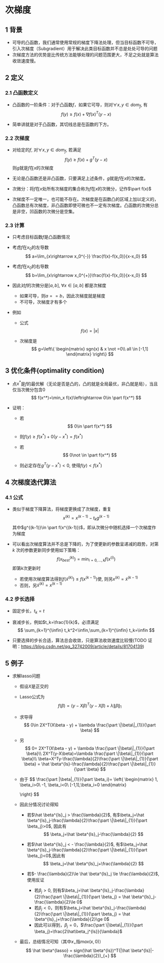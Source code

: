 # 次梯度

## 1 背景

* 可导的凸函数，我们通常使用常规的梯度下降法处理，但当目标函数不可导，引入次梯度（Subgradient）用于解决此类目标函数并不总是处处可导的问题
* 次梯度方法的优势是比传统方法能够处理的问题范围更大，不足之处就是算法收敛速度慢。

## 2 定义

### 2.1 凸函数定义

* 凸函数的一阶条件：对于凸函数$f​$，如果它可导，则对$\forall x, y\in dom_f​$, 有
  $$
  f(y)\ge f(x)+\nabla f(x)^T(y-x)
  $$

* 简单讲就是对于凸函数，其切线总是在函数的下方。

### 2.2 次梯度

* 对给定的$f$, 对$\forall x, y\in dom_f$, 若满足
  $$
  f(y)\ge f(x)+g^T(y-x)
  $$
  则$g$就是$f$在$x​$的次梯度

* 无论是凸函数还是非凸函数，只要满足上述条件，$g$就是$f$在$x$的次梯度。

* 次微分：将$f$在$x$处所有次梯度的集合称为$f$在$x$的次微分，记作$\part f(x)$

* 次梯度不一定唯一，也可能不存在。次梯度是在函数凸的区域上加以定义的，凸函数总有次梯度，非凸函数即使可微也不一定有次梯度。凸函数的次微分总是非空，凹函数的次微分是空集。

### 2.3 计算

* 只考虑目标函数$f$是凸函数情况

* 考虑$f$在$x_0$的左导数
  $$
  a=\lim_{x\rightarrow x_0^{-}} \frac{f(x)-f(x_0)}{x-x_0}
  $$

* 考虑$f$在$x_0$的右导数
  $$
  b=\lim_{x\rightarrow x_0^{+}}\frac{f(x)-f(x_0)}{x-x_0}
  $$

* 因此对$f$的次微分是$[a,b]$, $\forall x \in [a,b]$ 都是次梯度

  * 如果可导，则$a==b$，因此次梯度就是梯度
  * 不可导，次梯度才有多个

* 例如

  * 公式
    $$
    f(x)=|x|
    $$

  * 次梯度是
    $$
    g=\left\{
    \begin{matrix}
    sgn(x) & x \not =0\\
    all \in [-1,1]
    \end{matrix}
    \right\}
    $$
    

## 3 优化条件(optimality condition)

* 点$x^*$是$f$的最优解（无论是否是凸的，凸的就是全局最优，非凸就是局），当且仅当次微分包含0
  $$
  f(x^*)=\min_x f(x)\leftrightarrow 0\in \part f(x^*)
  $$

* 证明：

  * 若
    $$
    0\in \part f(x^*)
    $$

  * 则$f(y)\ge f(x^*)+0(y-x^*)=f(x^*)$

  * 若
    $$
    0\not \in \part f(x^*)
    $$

  * 则必定存在$g^T(y-x^*)<0$, 使得$f(y)< f(x^*)​$

## 4 次梯度迭代算法

### 4.1 公式

* 类似于梯度下降算法，将梯度更换成了次梯度，重复
  $$
  x^{(k)}=x^{(k-1)}-t_kg^{(k-1)}
  $$
  其中$g^{(k-1)}\in \part f(x^{(k-1)})$，即从次微分中随机选择一个次梯度作为梯度

* 可以看出次梯度算法并不总是下降的，为了使更新的参数呈递减的趋势，对第 $k$ 次的参数更新同步使用如下策略：
  $$
  f(x_{best}^{(k)})=\min_{i=0,\dots,k}f(x^{(i)})
  $$
  即第$k$次更新时

  * 若使用次梯度算法得到$f(\tilde x^{(k)}) \le f(x^{(k-1)})$使, 则另$x^{(k)}=\tilde x^{(k-1)}$
  * 否则，另$\tilde x^{(k)}=x^{(k-1)}$

### 4.2 步长选择

* 固定步长，$t_k=t$

* 衰减步长，例如$t_k=\frac{1}{k}$，必须满足
  $$
  \sum_{k=1}^{\infin} t_k^2<\infin,\sum_{k=1}^{\infin} t_k=\infin
  $$

* 只要选择的步长合适，算法总会收敛，只是算法收敛速度比较慢(TODO 证明：https://blog.csdn.net/qq_32742009/article/details/81704139)

## 5 例子

* 求解lasso问题

  * 假设$X$是正交的

  * Lasso公式为
    $$
    f(\beta)=(y-X\beta)^T(y-X\beta)+\lambda \|\beta\|_{1}
    $$

  * 求导得
    $$
    0\in 2X^T(X\beta - y) + \lambda  \frac{\part \|\beta\|_{1}}{\part \beta}
    $$

  * 另
    $$
    0= 2X^T(X\beta - y) + \lambda \frac{\part \|\beta\|_{1}}{\part \beta}\\
    2X^T(y-X\beta)=\lambda \frac{\part \|\beta\|_{1}}{\part \beta}\\
    \beta=X^Ty-\frac{\lambda}{2}\frac{\part \|\beta\|_{1}}{\part \beta} = \hat \beta^{ls}-\frac{\lambda}{2}\frac{\part \|\beta\|_{1}}{\part \beta}
    $$

  * 由于
    $$
    \frac{\part \|\beta\|_{1}}{\part \beta_i}=
    \left\{
    \begin{matrix}
    1, \beta_i>0\\
    -1, \beta_i<0\\
    [-1,1],\beta_i=0
    \end{matrix}
        
    \right\}
    $$

  * 因此分情况讨论得知

    * 若$\hat \beta^{ls}_j > \frac{\lambda}{2}​$, 有$\beta_j=\hat \beta^{ls}_j-\frac{\lambda}{2}\frac{\part \|\beta\|_{1}}{\part \beta_j}>0​$, 因此有
      $$
      \beta_j=\hat \beta^{ls}_j-\frac{\lambda}{2}
      $$

    * 若$\hat \beta^{ls}_j < - \frac{\lambda}{2}​$, 有$\beta_j=\hat \beta^{ls}_j-\frac{\lambda}{2}\frac{\part \|\beta\|_{1}}{\part \beta_j}<0​$,因此有
      $$
      \beta_j=\hat \beta^{ls}_j+\frac{\lambda}{2}
      $$

    * 若$- \frac{\lambda}{2}\le \hat \beta^{ls}_j \le \frac{\lambda}{2}​$, 使用反证

      * 若$\beta_j > 0​$, 则有$\beta_j=\hat \beta^{ls}_j-\frac{\lambda}{2}\frac{\part \|\beta\|_{1}}{\part \beta_j} = \hat \beta^{ls}_j-\frac{\lambda}{2}\le 0​$
      * 若$\beta_j < 0​$，则有$\beta_j=\hat \beta^{ls}_j-\frac{\lambda}{2}\frac{\part \|\beta\|_{1}}{\part \beta_j} = \hat \beta^{ls}_j+\frac{\lambda}{2}\ge 0​$
      * 因此可以得到，$\beta_j=0$，$\frac{\part \|\beta\|_{1}}{\part \beta_j}=\frac{2\hat\beta_j^{ls}}{\lambda}$

  * 最后，总结情况可知（其中$x_+$指$max(x,0)$）
    $$
    \hat \beta^{lasso} = sign(\hat \beta^{ls})^T(|\hat \beta^{ls}|-\frac{\lambda}{2})_{+}
    $$


